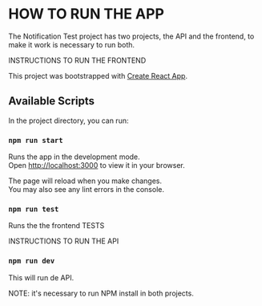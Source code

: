 # HOW TO RUN THE APP
The Notification Test project has two projects, the API and the frontend, to make it work is necessary to run both.

INSTRUCTIONS TO RUN THE FRONTEND

This project was bootstrapped with [Create React App](https://github.com/facebook/create-react-app).

## Available Scripts
In the project directory, you can run:

### `npm run start`

Runs the app in the development mode.\
Open [http://localhost:3000](http://localhost:3000) to view it in your browser.

The page will reload when you make changes.\
You may also see any lint errors in the console.

### `npm run test`
Runs the the frontend TESTS


INSTRUCTIONS TO RUN THE API


### `npm run dev`
This will run de API.

NOTE: it's necessary to run NPM install in both projects.
